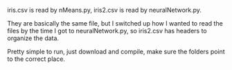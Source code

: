 iris.csv is read by nMeans.py, iris2.csv is read by neuralNetwork.py.

They are basically the same file, but I switched up how I wanted to read the files by the time I got to neuralNetwork.py, so iris2.csv has headers to
organize the data.

Pretty simple to run, just download and compile, make sure the folders point to the correct place.
